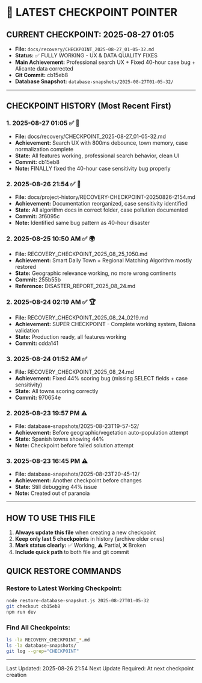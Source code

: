 # 📍 LATEST CHECKPOINT POINTER

## CURRENT CHECKPOINT: 2025-08-27 01:05 
- **File:** `docs/recovery/CHECKPOINT_2025-08-27_01-05-32.md`
- **Status:** ✅ FULLY WORKING - UX & DATA QUALITY FIXES
- **Main Achievement:** Professional search UX + Fixed 40-hour case bug + Alicante data corrected
- **Git Commit:** cb15eb8
- **Database Snapshot:** `database-snapshots/2025-08-27T01-05-32/`

---

## CHECKPOINT HISTORY (Most Recent First)

### 1. 2025-08-27 01:05 ✅ 🎯
- **File:** docs/recovery/CHECKPOINT_2025-08-27_01-05-32.md
- **Achievement:** Search UX with 800ms debounce, town memory, case normalization complete
- **State:** All features working, professional search behavior, clean UI
- **Commit:** cb15eb8
- **Note:** FINALLY fixed the 40-hour case sensitivity bug properly

### 2. 2025-08-26 21:54 ✅ 📁
- **File:** docs/project-history/RECOVERY-CHECKPOINT-20250826-2154.md
- **Achievement:** Documentation reorganized, case sensitivity identified
- **State:** All algorithm docs in correct folder, case pollution documented
- **Commit:** 3f6095c
- **Note:** Identified same bug pattern as 40-hour disaster

### 2. 2025-08-25 10:50 AM ✅ 🌍
- **File:** RECOVERY_CHECKPOINT_2025_08_25_1050.md
- **Achievement:** Smart Daily Town + Regional Matching Algorithm mostly restored
- **State:** Geographic relevance working, no more wrong continents
- **Commit:** 255b55b
- **Reference:** DISASTER_REPORT_2025_08_24.md

### 2. 2025-08-24 02:19 AM ✅ 🏆
- **File:** RECOVERY_CHECKPOINT_2025_08_24_0219.md
- **Achievement:** SUPER CHECKPOINT - Complete working system, Baiona validation
- **State:** Production ready, all features working
- **Commit:** cdda141

### 3. 2025-08-24 01:52 AM ✅
- **File:** RECOVERY_CHECKPOINT_2025_08_24.md
- **Achievement:** Fixed 44% scoring bug (missing SELECT fields + case sensitivity)
- **State:** All towns scoring correctly
- **Commit:** 970654e

### 2. 2025-08-23 19:57 PM ⚠️
- **File:** database-snapshots/2025-08-23T19-57-52/
- **Achievement:** Before geographic/vegetation auto-population attempt
- **State:** Spanish towns showing 44%
- **Note:** Checkpoint before failed solution attempt

### 3. 2025-08-23 16:45 PM ⚠️
- **File:** database-snapshots/2025-08-23T20-45-12/
- **Achievement:** Another checkpoint before changes
- **State:** Still debugging 44% issue
- **Note:** Created out of paranoia

---

## HOW TO USE THIS FILE

1. **Always update this file** when creating a new checkpoint
2. **Keep only last 5 checkpoints** in history (archive older ones)
3. **Mark status clearly:** ✅ Working, ⚠️ Partial, ❌ Broken
4. **Include quick path** to both file and git commit

## QUICK RESTORE COMMANDS

### Restore to Latest Working Checkpoint:
```bash
node restore-database-snapshot.js 2025-08-27T01-05-32
git checkout cb15eb8
npm run dev
```

### Find All Checkpoints:
```bash
ls -la RECOVERY_CHECKPOINT_*.md
ls -la database-snapshots/
git log --grep="CHECKPOINT"
```

---

Last Updated: 2025-08-26 21:54
Next Update Required: At next checkpoint creation
